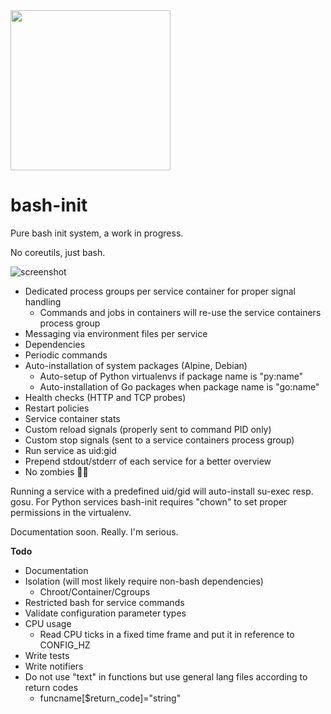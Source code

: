 <img src="https://user-images.githubusercontent.com/2972950/216524472-0b9d50fb-6b36-41e2-8ce0-fa84a537fc45.svg" width="256">

# bash-init

Pure bash init system, a work in progress.

No coreutils, just bash.

![screenshot](https://user-images.githubusercontent.com/2972950/216527938-3cd07b6f-e9c5-4d9a-8176-04ef785babfd.png)

- Dedicated process groups per service container for proper signal handling
  - Commands and jobs in containers will re-use the service containers process group
- Messaging via environment files per service
- Dependencies
- Periodic commands
- Auto-installation of system packages (Alpine, Debian)
  - Auto-setup of Python virtualenvs if package name is "py:name"
  - Auto-installation of Go packages when package name is "go:name"
- Health checks (HTTP and TCP probes)
- Restart policies
- Service container stats
- Custom reload signals (properly sent to command PID only)
- Custom stop signals (sent to a service containers process group)
- Run service as uid:gid
- Prepend stdout/stderr of each service for a better overview
- No zombies 🧟‍♂️

Running a service with a predefined uid/gid will auto-install su-exec resp. gosu.
For Python services bash-init requires "chown" to set proper permissions in the virtualenv.

Documentation soon. Really. I'm serious.

**Todo**

- Documentation
- Isolation (will most likely require non-bash dependencies)
  - Chroot/Container/Cgroups
- Restricted bash for service commands
- Validate configuration parameter types
- CPU usage
  - Read CPU ticks in a fixed time frame and put it in reference to CONFIG_HZ
- Write tests
- Write notifiers
- Do not use "text" in functions but use general lang files according to return codes
  - funcname[$return_code]="string"
